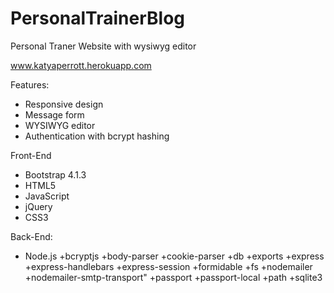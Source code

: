 # PersonalTrainerBlog
Personal Traner Website with wysiwyg editor

www.katyaperrott.herokuapp.com

Features:
- Responsive design
- Message form
- WYSIWYG editor
- Authentication with bcrypt hashing

Front-End
- Bootstrap 4.1.3
- HTML5
- JavaScript
- jQuery
- CSS3

Back-End:
- Node.js 
    +bcryptjs
    +body-parser
    +cookie-parser
    +db
    +exports
    +express
    +express-handlebars
    +express-session
    +formidable
    +fs
    +nodemailer
    +nodemailer-smtp-transport"
    +passport
    +passport-local
    +path
    +sqlite3
